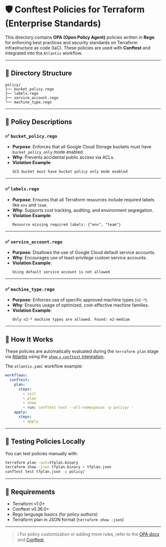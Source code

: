 
# 🛡️ Conftest Policies for Terraform (Enterprise Standards)

This directory contains **OPA (Open Policy Agent)** policies written in **Rego** for enforcing best practices and security standards on Terraform infrastructure as code (IaC). These policies are used with **Conftest** and integrated into the `Atlantis` workflow.

---

## 📁 Directory Structure

```
policy/
├── bucket_policy.rego
├── labels.rego
├── service_account.rego
└── machine_type.rego
```

---

## 📜 Policy Descriptions

### ✅ `bucket_policy.rego`
- **Purpose**: Enforces that all Google Cloud Storage buckets must have `bucket_policy_only` mode enabled.
- **Why**: Prevents accidental public access via ACLs.
- **Violation Example**:
  ```
  GCS bucket must have bucket policy only mode enabled
  ```

---

### ✅ `labels.rego`
- **Purpose**: Ensures that all Terraform resources include required labels like `env` and `team`.
- **Why**: Supports cost tracking, auditing, and environment segregation.
- **Violation Example**:
  ```
  Resource missing required labels: {"env", "team"}
  ```

---

### ✅ `service_account.rego`
- **Purpose**: Disallows the use of Google Cloud default service accounts.
- **Why**: Encourages use of least-privilege custom service accounts.
- **Violation Example**:
  ```
  Using default service account is not allowed
  ```

---

### ✅ `machine_type.rego`
- **Purpose**: Enforces use of specific approved machine types (`n2-*`).
- **Why**: Ensures usage of optimized, cost-effective machine families.
- **Violation Example**:
  ```
  Only n2-* machine types are allowed. Found: e2-medium
  ```

---

## 🚀 How It Works

These policies are automatically evaluated during the `terraform plan` stage via [Atlantis](https://www.runatlantis.io/) using the [`show` + `conftest` integration](https://www.openpolicyagent.org/docs/latest/conftest/).

The `atlantis.yaml` workflow example:

```yaml
workflows:
  conftest:
    plan:
      steps:
        - init
        - plan
        - show
        - run: conftest test --all-namespaces -p policy/ -
    apply:
      steps:
        - apply
```

---

## 🧪 Testing Policies Locally

You can test policies manually with:

```bash
terraform plan -out=tfplan.binary
terraform show -json tfplan.binary > tfplan.json
conftest test tfplan.json -p policy/
```

---

## 📌 Requirements

- Terraform v1.0+
- Conftest v0.36.0+
- Rego language basics (for policy authors)
- Terraform plan in JSON format (`terraform show -json`)

---

> ℹ️ For policy customization or adding more rules, refer to the [OPA docs](https://www.openpolicyagent.org/docs/latest/) and [Conftest](https://www.conftest.dev/).
